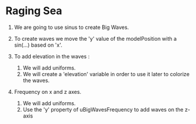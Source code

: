 # Raging Sea

1. We are going to use sinus to create Big Waves.

2. To create waves we move the 'y' value of the modelPosition with a sin(...) based on 'x'.

3. To add elevation in the waves :

   1. We will add uniforms.
   2. We will create a 'elevation' variable in order to use it later to colorize the waves.

4. Frequency on x and z axes.
   1. We will add uniforms.
   2. Use the 'y' property of uBigWavesFrequency to add waves on the z-axis

